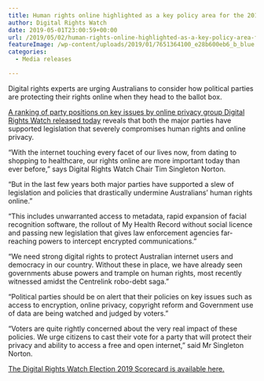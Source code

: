 ```yaml
---
title: Human rights online highlighted as a key policy area for the 2019 Federal Election
author: Digital Rights Watch
date: 2019-05-01T23:00:59+00:00
url: /2019/05/02/human-rights-online-highlighted-as-a-key-policy-area-for-the-2019-federal-election/
featureImage: /wp-content/uploads/2019/01/7651364100_e28b600eb6_b_blue.jpg
categories:
  - Media releases

---
```

Digital rights experts are urging Australians to consider how political parties are protecting their rights online when they head to the ballot box.  


[A ranking of party positions on key issues by online privacy group Digital Rights Watch released today][1] reveals that both the major parties have supported legislation that severely compromises human rights and online privacy.

“With the internet touching every facet of our lives now, from dating to shopping to healthcare, our rights online are more important today than ever before,” says Digital Rights Watch Chair Tim Singleton Norton.  


“But in the last few years both major parties have supported a slew of legislation and policies that drastically undermine Australians’ human rights online.”  


“This includes unwarranted access to metadata, rapid expansion of facial recognition software, the rollout of My Health Record without social licence and passing new legislation that gives law enforcement agencies far-reaching powers to intercept encrypted communications.”  


“We need strong digital rights to protect Australian internet users and democracy in our country. Without these in place, we have already seen governments abuse powers and trample on human rights, most recently witnessed amidst the Centrelink robo-debt saga.”  


“Political parties should be on alert that their policies on key issues such as access to encryption, online privacy, copyright reform and Government use of data are being watched and judged by voters.”  


“Voters are quite rightly concerned about the very real impact of these policies. We urge citizens to cast their vote for a party that will protect their privacy and ability to access a free and open internet,” said Mr Singleton Norton.

[The Digital Rights Watch Election 2019 Scorecard is available here.][1]

 [1]: https://digitalrightswatch.org.au/election2019